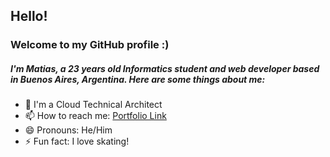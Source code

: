 ## Hello!
### Welcome to my GitHub profile :)
##### I'm Matias, a 23 years old Informatics student and web developer based in Buenos Aires, Argentina. Here are some things about me:

- 🌱 I'm a Cloud Technical Architect 
- 📫 How to reach me: [Portfolio Link](https://personal-portfolio-chi.vercel.app/)
- 😄 Pronouns: He/Him
- ⚡ Fun fact: I love skating!

